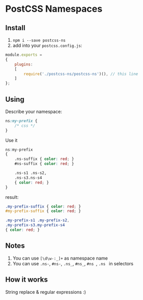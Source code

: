 # PostCSS Namespaces

## Install

1. `npm i --save postcss-ns`
2. add into your `postcss.config.js`:

```js
module.exports =
{
	plugins:
	[
		require('./postcss-ns/postcss-ns')(), // this line
	]
};
```

## Using

Describe your namespace:
```scss
ns:my-prefix {
	/* css */
}
```

Use it
```scss
ns:my-prefix
{
	.ns-suffix { color: red; }
	#ns-suffix { color: red; }

	.ns-s1 .ns-s2,
	.ns-s3.ns-s4
	{ color: red; }
}
```

result:
```css
.my-prefix-suffix { color: red; }
#my-prefix-suffix { color: red; }

.my-prefix-s1 .my-prefix-s2,
.my-prefix-s3.my-prefix-s4
{ color: red; }
```

## Notes

1. You can use `[\d\w-:_]+` as namespace name
2. You can use `.ns-`, `#ns-`, `.ns_`, `#ns_`, `#ns `, `.ns ` in selectors

## How it works

String replace & regular expressions :)